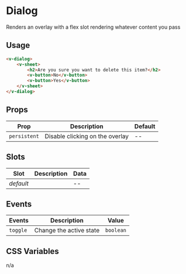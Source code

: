 # Dialog

Renders an overlay with a flex slot rendering whatever content you pass

## Usage

```html
<v-dialog>
    <v-sheet>
        <h2>Are you sure you want to delete this item?</h2>
        <v-button>No</v-button>
        <v-button>Yes</v-button>
    </v-sheet>
</v-dialog>
```

## Props
| Prop         | Description                     | Default |
|--------------|---------------------------------|---------|
| `persistent` | Disable clicking on the overlay | --      |

## Slots
| Slot      | Description | Data |
|-----------|-------------|------|
| _default_ |             | --   |

## Events
| Events   | Description             | Value     |
|----------|-------------------------|-----------|
| `toggle` | Change the active state | `boolean` |

## CSS Variables
n/a
